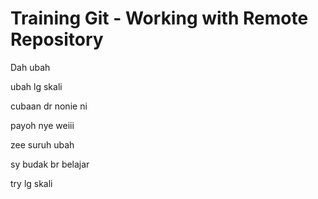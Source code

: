 # Training Git - Working with Remote Repository

Dah ubah

ubah lg skali

cubaan dr nonie ni

payoh nye weiii

zee suruh ubah

sy budak br belajar

try lg skali